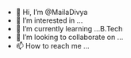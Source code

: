- 👋 Hi, I’m @MailaDivya
- 👀 I’m interested in ...
- 🌱 I’m currently learning ...B.Tech
- 💞️ I’m looking to collaborate on ...
- 📫 How to reach me ...

<!---
MailaDivya/MailaDivya is a ✨ special ✨ repository because its `README.md` (this file) appears on your GitHub profile.
You can click the Preview link to take a look at your changes.
--->
